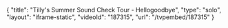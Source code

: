 {
    "title": "Tilly's Summer Sound Check Tour - Hellogoodbye",
    "type": "solo",
    "layout": "iframe-static",
    "videoId": "187315",
    "url": "\/tvpembed\/187315"
}
